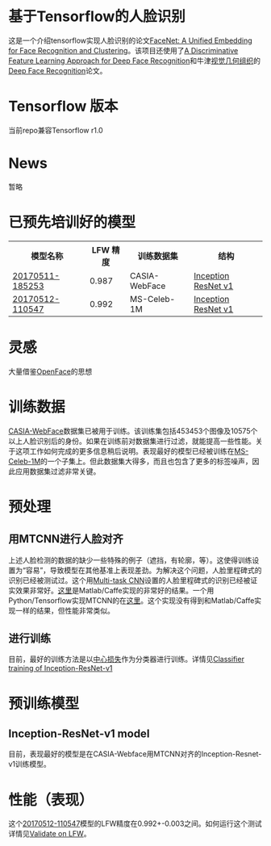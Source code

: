 # 基于Tensorflow的人脸识别

这是一个介绍tensorflow实现人脸识别的论文[FaceNet: A Unified Embedding for Face Recognition and Clustering](arxiv.org/abs/1503.03832)。该项目还使用了[A Discriminative Feature Learning Approach for Deep Face Recognition](http://ydwen.github.io/papers/WenECCV16.pdf)和牛津[视觉几何组织](http://www.robots.ox.ac.uk/%7Evgg/)的[Deep Face Recognition](http://www.robots.ox.ac.uk/%7Evgg/publications/2015/Parkhi15/parkhi15.pdf)论文。

# Tensorflow 版本

当前repo兼容Tensorflow r1.0

# News

暂略

# 已预先培训好的模型

<table>
    <tr>
        <th>模型名称</th>
        <th>LFW 精度</th>
        <th>训练数据集</th>
        <th>结构</th>
    </tr>
    <tr>
        <td><a href='https://drive.google.com/file/d/0B5MzpY9kBtDVOTVnU3NIaUdySFE'>20170511-185253</a></td>
        <td>0.987</td>
        <td>CASIA-WebFace</td>
        <td><a href='https://github.com/davidsandberg/facenet/blob/master/src/models/inception_resnet_v1.py'>Inception ResNet v1</a></td>
    </tr>
    <tr>
        <td><a href='https://drive.google.com/file/d/0B5MzpY9kBtDVZ2RpVDYwWmxoSUk'>20170512-110547</a></td>
        <td>0.992</td>
        <td>MS-Celeb-1M</td>
        <td><a href='https://github.com/davidsandberg/facenet/blob/master/src/models/inception_resnet_v1.py'>Inception ResNet v1</a></td>
    </tr>
</table>

# 灵感

大量借鉴[OpenFace](https://github.com/cmusatyalab/openface)的思想

# 训练数据

[CASIA-WebFace](http://www.cbsr.ia.ac.cn/english/CASIA-WebFace-Database.html)数据集已被用于训练。该训练集包括453453个图像及10575个以上人脸识别后的身份。如果在训练前对数据集进行过滤，就能提高一些性能。关于这项工作如何完成的更多信息稍后说明。表现最好的模型已经被训练在[MS-Celeb-1M](https://www.microsoft.com/en-us/research/project/ms-celeb-1m-challenge-recognizing-one-million-celebrities-real-world/)的一个子集上。但此数据集大得多，而且也包含了更多的标签噪声，因此应用数据集过滤非常关键。 

# 预处理

## 用MTCNN进行人脸对齐

上述人脸检测的数据的缺少一些特殊的例子（遮挡，有轮廓，等）。这使得训练设置为“容易”，导致模型在其他基准上表现差劲。为解决这个问题，人脸里程碑式的识别已经被测试过。这个用[Multi-task CNN](https://kpzhang93.github.io/MTCNN_face_detection_alignment/index.html)设置的人脸里程碑式的识别已经被证实效果非常好。[这里](https://github.com/kpzhang93/MTCNN_face_detection_alignment)是Matlab/Caffe实现的非常好的结果。一个用Python/Tensorflow实现MTCNN的在[这里](https://github.com/davidsandberg/facenet/tree/master/src/align)。这个实现没有得到和Matlab/Caffe实现一样的结果，但性能非常类似。

## 进行训练

目前，最好的训练方法是以[中心损失](http://ydwen.github.io/papers/WenECCV16.pdf)作为分类器进行训练。详情见[Classifier training of Inception-ResNet-v1](https://github.com/davidsandberg/facenet/wiki/Classifier-training-of-inception-resnet-v1)

# 预训练模型

## Inception-ResNet-v1 model

目前，表现最好的模型是在CASIA-Webface用MTCNN对齐的Inception-Resnet-v1训练模型。

# 性能（表现）

这个[20170512-110547](https://drive.google.com/file/d/0B5MzpY9kBtDVZ2RpVDYwWmxoSUk)模型的LFW精度在0.992+-0.003之间。如何运行这个测试详情见[Validate on LFW](https://github.com/davidsandberg/facenet/wiki/Validate-on-lfw)。
